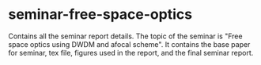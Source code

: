 # seminar-free-space-optics
Contains all the seminar report details.
The topic of the seminar is "Free space optics using DWDM and afocal scheme".
It contains the base paper for seminar, tex file, figures used in the report, and the final seminar report.
